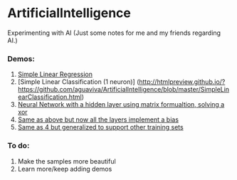 # ArtificialIntelligence

Experimenting with AI (Just some notes for me and my friends regarding AI.)

### Demos:
1. [Simple Linear Regression](http://htmlpreview.github.io/?https://github.com/aguaviva/ArtificialIntelligence/blob/master/SimpleLinearRegression.html)
2. [Simple Linear Classification (1 neuron)] (http://htmlpreview.github.io/?https://github.com/aguaviva/ArtificialIntelligence/blob/master/SimpleLinearClassification.html)
3. [Neural Network with a hidden layer using matrix formualtion, solving a xor](http://htmlpreview.github.io/?https://github.com/aguaviva/ArtificialIntelligence/blob/master/NeuralNetworkBackPropWithMatrices.html)
4. [Same as above but now all the layers implement a bias](http://htmlpreview.github.io/?https://github.com/aguaviva/ArtificialIntelligence/blob/master/NeuralNetworkBackPropWithMatricesAndBias.html)
5. [Same as 4 but generalized to support other training sets](http://htmlpreview.github.io/?https://github.com/aguaviva/ArtificialIntelligence/blob/master/GenericDistRegression.html)

### To do:
1. Make the samples more beautiful
2. Learn more/keep adding demos



